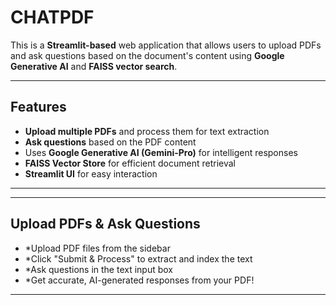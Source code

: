 # CHATPDF

This is a **Streamlit-based** web application that allows users to upload PDFs and ask questions based on the document's content using **Google Generative AI** and **FAISS vector search**.

---

## Features  
- **Upload multiple PDFs** and process them for text extraction  
- **Ask questions** based on the PDF content  
- Uses **Google Generative AI (Gemini-Pro)** for intelligent responses  
- **FAISS Vector Store** for efficient document retrieval  
- **Streamlit UI** for easy interaction  

---

---

## Upload PDFs & Ask Questions
- *Upload PDF files from the sidebar
- *Click "Submit & Process" to extract and index the text
- *Ask questions in the text input box
- *Get accurate, AI-generated responses from your PDF!

---
